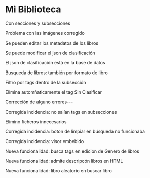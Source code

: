 # Mi Biblioteca

Con secciones y subsecciones 

Problema con las imágenes corregido

Se pueden editar los metadatos de los libros

Se puede modificar el json de clasificación

El json de clasificación está en la base de datos

Busqueda de libros: también por formato de libro

Filtro por tags dentro de la subsección

Elimina automñaticamente el tag Sin Clasificar

Corrección de alguno errores---

Corregida incidencia: no salían tags en subsecciones

Elimino ficheros innecesarios

Corregida incidencia: boton de limpiar en búsqueda no funcionaba

Corregida incidencia: visor embebido

Nueva funcionalidad: busca tags en edicion de Genero de libros

Nueva funcionalidad: admite descripcón libros en HTML

Nueva funcionalidad: libro aleatorio en buscar libro